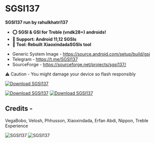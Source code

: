 # SGSI137
<b>SGSI137 run by rahulkhatri137
* ⭕ SGSI & GSI for Treble (vndk28+) androids!
* 🌟 Support: Android 11,12 SGSIs
* 🔘 Tool: Rebuilt XiaoxindadaSGSIs tool
</b>

* Generic System Image - https://source.android.com/setup/build/gsi
* Telegram - https://t.me/SGSI137
* SourceForge - https://sourceforge.net/projects/sgsi137/


⚠️ Caution - You might damage your device so flash responsibly

[![Download SGSI137](https://a.fsdn.com/con/app/sf-download-button)](https://sourceforge.net/projects/sgsi137/files/latest/download)

[![Download SGSI137](https://img.shields.io/sourceforge/dt/sgsi137.svg)](https://sourceforge.net/projects/sgsi137/files/latest/download)
[![Download SGSI137](https://img.shields.io/sourceforge/dm/sgsi137.svg)](https://sourceforge.net/projects/sgsi137/files/latest/download)
## Credits -
VegaBobo, Velosh, Phhusson, Xiaoxindada,
Erfan Abdi, Nippon, Treble Experience

![SGSI137](https://sourceforge.net/cdn/syndication/badge_img/3464365/oss-rising-star-white?achievement=oss-rising-star&r=https://sourceforge.net/p/sgsi137/admin/files-sf/badges)
![SGSI137](https://sourceforge.net/cdn/syndication/badge_img/3464365/oss-sf-favorite-white?achievement=oss-sf-favorite&r=https://sourceforge.net/p/sgsi137/admin/files-sf/badges)
